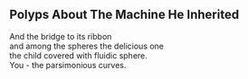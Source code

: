 Polyps About The Machine He Inherited
-------------------------------------
And the bridge to its ribbon  
and among the spheres the delicious one  
the child covered with fluidic sphere.  
You - the parsimonious curves.  
